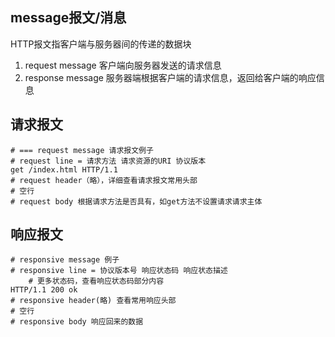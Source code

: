 ## message报文/消息
HTTP报文指客户端与服务器间的传递的数据块
1. request message 客户端向服务器发送的请求信息
2. response message 服务器端根据客户端的请求信息，返回给客户端的响应信息

## 请求报文
```shell
# === request message 请求报文例子
# request line = 请求方法 请求资源的URI 协议版本
get /index.html HTTP/1.1
# request header（略），详细查看请求报文常用头部
# 空行
# request body 根据请求方法是否具有，如get方法不设置请求请求主体
```

## 响应报文
```shell
# responsive message 例子
# responsive line = 协议版本号 响应状态码 响应状态描述
    # 更多状态码，查看响应状态码部分内容
HTTP/1.1 200 ok
# responsive header(略) 查看常用响应头部
# 空行
# responsive body 响应回来的数据
```
